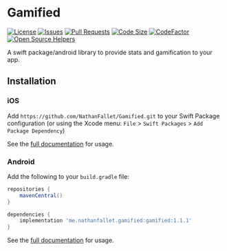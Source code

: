 # Gamified

[![License](https://img.shields.io/github/license/NathanFallet/Gamified)](LICENSE)
[![Issues](https://img.shields.io/github/issues/NathanFallet/Gamified)]()
[![Pull Requests](https://img.shields.io/github/issues-pr/NathanFallet/Gamified)]()
[![Code Size](https://img.shields.io/github/languages/code-size/NathanFallet/Gamified)]()
[![CodeFactor](https://www.codefactor.io/repository/github/NathanFallet/Gamified/badge)](https://www.codefactor.io/repository/github/NathanFallet/Gamified)
[![Open Source Helpers](https://www.codetriage.com/nathanfallet/gamified/badges/users.svg)](https://www.codetriage.com/nathanfallet/gamified)

A swift package/android library to provide stats and gamification to your app.

## Installation

### iOS

Add `https://github.com/NathanFallet/Gamified.git` to your Swift Package configuration (or using the Xcode menu: `File` > `Swift Packages` > `Add Package Dependency`)

See the [full documentation](DOCUMENTATION_IOS.md) for usage.

### Android

Add the following to your `build.gradle` file:

```groovy
repositories {
    mavenCentral()
}

dependencies {
    implementation 'me.nathanfallet.gamified:gamified:1.1.1'
}
```

See the [full documentation](DOCUMENTATION_ANDROID.md) for usage.
